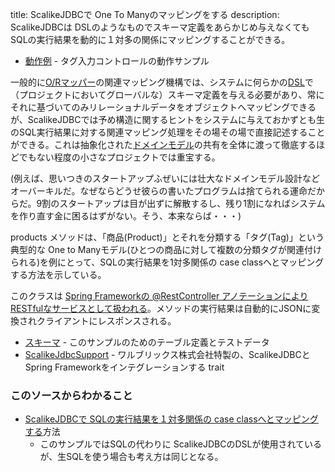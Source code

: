 title: ScalikeJDBCで One To Manyのマッピングをする
description: ScalikeJDBCは DSLのようなものでスキーマ定義をあらかじめ与えなくても SQLの実行結果を動的に１対多の関係にマッピングすることができる。

- [動作例](${contextRoot}/tagsinput.html) - タグ入力コントロールの動作サンプル

一般的に[O/Rマッパー](http://ja.wikipedia.org/wiki/オブジェクト関係マッピング)の関連マッピング機構では、システムに何らかの[DSL](http://ja.wikipedia.org/wiki/ドメイン固有言語)で（プロジェクトにおいてグローバルな）スキーマ定義を与える必要があり、常にそれに基づいてのみリレーショナルデータをオブジェクトへマッピングできるが、ScalikeJDBCでは予め構造に関するヒントをシステムに与えておかずとも生のSQL実行結果に対する関連マッピング処理をその場その場で直接記述することができる。これは抽象化された[ドメインモデル](http://ja.wikipedia.org/wiki/ドメインモデル)の共有を全体に渡って徹底するほどでもない程度の小さなプロジェクトでは重宝する。

(例えば、思いつきのスタートアップふぜいには壮大なドメインモデル設計などオーバーキルだ。なぜならどうせ彼らの書いたプログラムは捨てられる運命だからだ。9割のスタートアップは目が出ずに解散するし、残り1割になればシステムを作り直す金に困るはずがない。そう、本来ならば・・・)

products メソッドは、「商品(Product)」とそれを分類する「タグ(Tag)」という典型的な One to Manyモデル(ひとつの商品に対して複数の分類タグが関連付けられる)を例にとって、SQLの実行結果を1対多関係の case classへとマッピングする方法を示している。

このクラスは [Spring Frameworkの @RestController アノテーションにより RESTfulなサービスとして扱われる](https://spring.io/guides/gs/rest-service/)。メソッドの実行結果は自動的にJSONに変換されクライアントにレスポンスされる。

- [スキーマ](${contextRoot}/src/examples/resources/db/migration/V0004__Product.sql) - このサンプルのためのテーブル定義とテストデータ
- [ScalikeJdbcSupport](${contextRoot}/src/main/scala/com/walbrix/spring/ScalikeJdbcSupport.scala) - ワルブリックス株式会社特製の、ScalikeJDBCと Spring Frameworkをインテグレーションする trait


### このソースからわかること

- [ScalikeJDBCで SQLの実行結果を１対多関係の case classへとマッピングする](http://scalikejdbc.org/documentation/one-to-x.html)方法
    - このサンプルではSQLの代わりに ScalikeJDBCのDSLが使用されているが、生SQLを使う場合も考え方は同じとなる。
